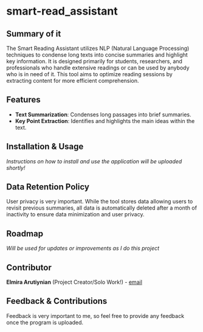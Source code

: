 # smart-read_assistant
## Summary of it
The Smart Reading Assistant utilizes NLP (Natural Language Processing) techniques to condense long texts into concise summaries and highlight key information. It is designed primarily for students, researchers, and professionals who handle extensive readings or can be used by anybody who is in need of it. This tool aims to optimize reading sessions by extracting content for more efficient comprehension.

## Features
- **Text Summarization**: Condenses long passages into brief summaries.
- **Key Point Extraction**: Identifies and highlights the main ideas within the text.

## Installation & Usage
*Instructions on how to install and use the application will be uploaded shortly!*

## Data Retention Policy
User privacy is very important. While the tool stores data allowing users to revisit previous summaries, all data is automatically deleted after a month of inactivity to ensure data minimization and user privacy.

## Roadmap
*Will be used for updates or improvements as I do this project*

## Contributor
**Elmira Arutiynian** (Project Creator/Solo Work!) - [email](mailto:elliejade316@gmail.com)

## Feedback & Contributions
Feedback is very important to me, so feel free to provide any feedback once the program is uploaded. 
